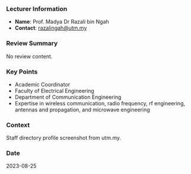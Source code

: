 ### Lecturer Information
- **Name**: Prof. Madya Dr Razali bin Ngah
- **Contact**: razalingah@utm.my

### Review Summary
No review content.

### Key Points
- Academic Coordinator
- Faculty of Electrical Engineering
- Department of Communication Engineering
- Expertise in wireless communication, radio frequency, rf engineering, antennas and propagation, and microwave engineering

### Context
Staff directory profile screenshot from utm.my.

### Date
2023-08-25